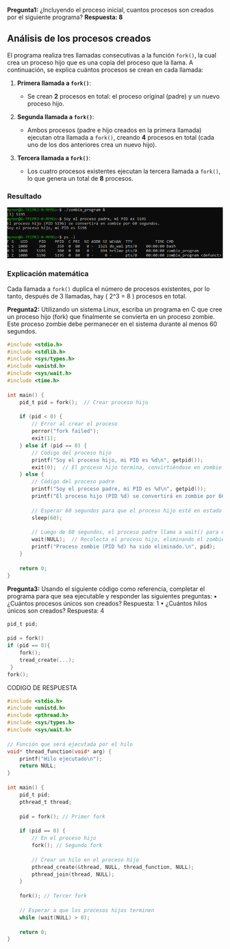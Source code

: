 **Pregunta1:** ¿Incluyendo el proceso inicial, cuantos procesos son creados por el siguiente programa?
<b>Respuesta: 8</b>

## Análisis de los procesos creados

El programa realiza tres llamadas consecutivas a la función `fork()`, la cual crea un proceso hijo que es una copia del proceso que la llama. A continuación, se explica cuántos procesos se crean en cada llamada:

1. **Primera llamada a `fork()`**:
   - Se crean **2** procesos en total: el proceso original (padre) y un nuevo proceso hijo.
   
2. **Segunda llamada a `fork()`**:
   - Ambos procesos (padre e hijo creados en la primera llamada) ejecutan otra llamada a `fork()`, creando **4** procesos en total (cada uno de los dos anteriores crea un nuevo hijo).
   
3. **Tercera llamada a `fork()`**:
   - Los cuatro procesos existentes ejecutan la tercera llamada a `fork()`, lo que genera un total de **8** procesos.

### Resultado
![procesoZombie](zombie.png)


### Explicación matemática

Cada llamada a `fork()` duplica el número de procesos existentes, por lo tanto, después de 3 llamadas, hay \( 2^3 = 8 \) procesos en total.

**Pregunta2:** Utilizando un sistema Linux, escriba un programa en C que cree un proceso hijo (fork) que finalmente se convierta en un proceso zombie. Este proceso zombie debe permanecer en el sistema durante al menos 60 segundos.

```c
#include <stdio.h>
#include <stdlib.h>
#include <sys/types.h>
#include <unistd.h>
#include <sys/wait.h>
#include <time.h>

int main() {
    pid_t pid = fork();  // Crear proceso hijo

    if (pid < 0) {
        // Error al crear el proceso
        perror("fork failed");
        exit(1);
    } else if (pid == 0) {
        // Código del proceso hijo
        printf("Soy el proceso hijo, mi PID es %d\n", getpid());
        exit(0);  // El proceso hijo termina, convirtiéndose en zombie
    } else {
        // Código del proceso padre
        printf("Soy el proceso padre, mi PID es %d\n", getpid());
        printf("El proceso hijo (PID %d) se convertirá en zombie por 60 segundos.\n", pid);
        
        // Esperar 60 segundos para que el proceso hijo esté en estado zombie
        sleep(60);

        // Luego de 60 segundos, el proceso padre llama a wait() para eliminar el zombie
        wait(NULL);  // Recolecta el proceso hijo, eliminando el zombie
        printf("Proceso zombie (PID %d) ha sido eliminado.\n", pid);
    }

    return 0;
}
```
**Pregunta3:** Usando el siguiente código como referencia, completar el programa para que sea ejecutable y responder las siguientes preguntas:
• ¿Cuántos procesos únicos son creados? Respuesta: 1
• ¿Cuántos hilos únicos son creados? Respuesta: 4
```c
pid_t pid;

pid = fork()
if (pid == 0){
    fork();
    tread_create(...);
 }
fork();
```
CODIGO DE RESPUESTA
```c
#include <stdio.h>
#include <unistd.h>
#include <pthread.h>
#include <sys/types.h>
#include <sys/wait.h>

// Función que será ejecutada por el hilo
void* thread_function(void* arg) {
    printf("Hilo ejecutado\n");
    return NULL;
}

int main() {
    pid_t pid;
    pthread_t thread;

    pid = fork(); // Primer fork

    if (pid == 0) {
        // En el proceso hijo
        fork(); // Segundo fork

        // Crear un hilo en el proceso hijo
        pthread_create(&thread, NULL, thread_function, NULL);
        pthread_join(thread, NULL);
    }

    fork(); // Tercer fork

    // Esperar a que los procesos hijos terminen
    while (wait(NULL) > 0);

    return 0;
}
```
